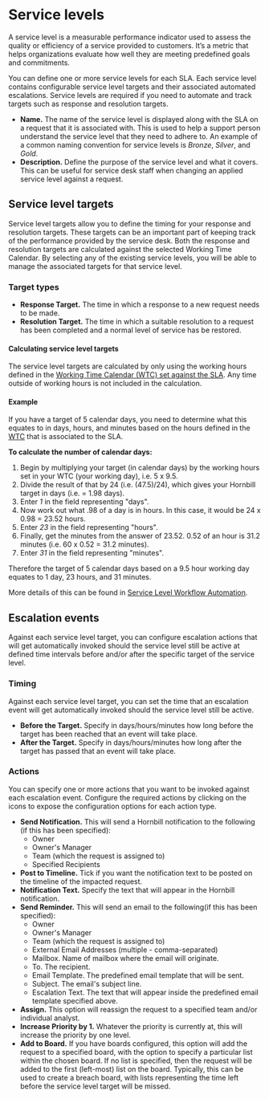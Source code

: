 # Service levels
A service level is a measurable performance indicator used to assess the quality or efficiency of a service provided to customers. It’s a metric that helps organizations evaluate how well they are meeting predefined goals and commitments.

You can define one or more service levels for each SLA. Each service level contains configurable service level targets and their associated automated escalations. Service levels are required if you need to automate and track targets such as response and resolution targets.

* **Name.** The name of the service level is displayed along with the SLA on a request that it is associated with. This is used to help a support person understand the service level that they need to adhere to. An example of a common naming convention for service levels is *Bronze*, *Silver*, and *Gold*.
* **Description.** Define the purpose of the service level and what it covers. This can be useful for service desk staff when changing an applied service level against a request.

## Service level targets
Service level targets allow you to define the timing for your response and resolution targets. These targets can be an important part of keeping track of the performance provided by the service desk. Both the response and resolution targets are calculated against the selected Working Time Calendar. By selecting any of the existing service levels, you will be able to manage the associated targets for that service level.

### Target types
* **Response Target.** The time in which a response to a new request needs to be made. 
* **Resolution Target.** The time in which a suitable resolution to a request has been completed and a normal level of service has be restored.

#### Calculating service level targets
The service level targets are calculated by only using the working hours defined in the [Working Time Calendar (WTC) set against the SLA](/servicemanager-user-guide/service-portfolio/service-level-agreements/overview#details). Any time outside of working hours is not included in the calculation. 

#### Example
If you have a target of 5 calendar days, you need to determine what this equates to in days, hours, and minutes based on the hours defined in the [WTC](/esp-config/customize/working-time-calendars) that is associated to the SLA.

**To calculate the number of calendar days:**
1. Begin by multiplying your target (in calendar days) by the working hours set in your WTC (your working day), i.e. 5 x 9.5.
1. Divide the result of that by 24 (i.e. (47.5)/24), which gives your Hornbill target in days (i.e. = 1.98 days).
1. Enter *1* in the field representing "days".
1. Now work out what .98 of a day is in hours. In this case, it would be 24 x 0.98 = 23.52 hours.
1. Enter *23* in the field representing "hours".
1. Finally, get the minutes from the answer of 23.52. 0.52 of an hour is 31.2 minutes (i.e. 60 x 0.52 = 31.2 minutes).
1. Enter *31* in the field representing "minutes".

Therefore the target of 5 calendar days based on a 9.5 hour working day equates to 1 day, 23 hours, and 31 minutes.

More details of this can be found in [Service Level Workflow Automation](/servicemanager-user-guide/service-portfolio/service-level-agreements/automation).

## Escalation events
Against each service level target, you can configure escalation actions that will get automatically invoked should the service level still be active at defined time intervals before and/or after the specific target of the service level.

### Timing
Against each service level target, you can set the time that an escalation event will get automatically invoked should the service level still be active.
* **Before the Target.** Specify in days/hours/minutes how long before the target has been reached that an event will take place.
* **After the Target.** Specify in days/hours/minutes how long after the target has passed that an event will take place.

### Actions
You can specify one or more actions that you want to be invoked against each escalation event. Configure the required actions by clicking on the icons to expose the configuration options for each action type.

* **Send Notification.** This will send a Hornbill notification to the following (if this has been specified):
    * Owner
    * Owner's Manager
    * Team (which the request is assigned to)
    * Specified Recipients
* **Post to Timeline.** Tick if you want the notification text to be posted on the timeline of the impacted request.
* **Notification Text.** Specify the text that will appear in the Hornbill notification.
* **Send Reminder.** This will send an email to the following(if this has been specified):
    * Owner
    * Owner's Manager
    * Team (which the request is assigned to)
    * External Email Addresses (multiple - comma-separated)
    * Mailbox. Name of mailbox where the email will originate.
    * To. The recipient.
    * Email Template. The predefined email template that will be sent.
    * Subject. The email's subject line.
    * Escalation Text. The text that will appear inside the predefined email template specified above.
* **Assign.** This option will reassign the request to a specified team and/or individual analyst.
* **Increase Priority by 1.** Whatever the priority is currently at, this will increase the priority by one level.
* **Add to Board.** If you have boards configured, this option will add the request to a specified board, with the option to specify a particular list within the chosen board. If no list is specified, then the request will be added to the first (left-most) list on the board. Typically, this can be used to create a breach board, with lists representing the time left before the service level target will be missed.

<!-- https://wiki.hornbill.com/index.php?title=Escalation_Actions -->